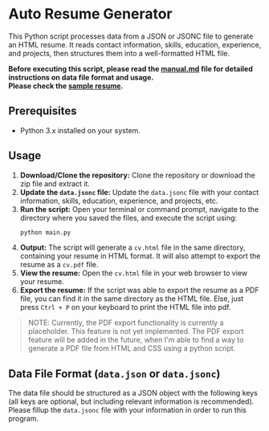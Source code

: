 # Auto Resume Generator
This Python script processes data from a JSON or JSONC file to generate an HTML resume. It reads contact information, skills, education, experience, and projects, then structures them into a well-formatted HTML file.

**Before executing this script, please read the [manual.md](manual.md) file for detailed instructions on data file format and usage.** <br>
**Please check the [sample resume](https://sam.arg.76448.in).**

## Prerequisites
- Python 3.x installed on your system.

## Usage
1.  **Download/Clone the repository:** Clone the repository or download the zip file and extract it.
2.  **Update the `data.jsonc` file:** Update the `data.jsonc` file with your contact information, skills, education, experience, and projects, etc.
3.  **Run the script:** Open your terminal or command prompt, navigate to the directory where you saved the files, and execute the script using:
    ```bash
    python main.py
    ```
4.  **Output:** The script will generate a `cv.html` file in the same directory, containing your resume in HTML format. It will also attempt to export the resume as a `cv.pdf` file.
5.  **View the resume:** Open the `cv.html` file in your web browser to view your resume.
6.  **Export the resume:** If the script was able to export the resume as a PDF file, you can find it in the same directory as the HTML file. Else, just press `Ctrl + P` on your keyboard to print the HTML file into pdf.

> NOTE:
>     Currently, the PDF export functionality is currently a placeholder.
>     This feature is not yet implemented.
>     The PDF export feature will be added in the future, when I'm able to find a way to generate a PDF file from HTML and CSS using a python script.

## Data File Format (`data.json` or `data.jsonc`)
The data file should be structured as a JSON object with the following keys (all keys are optional, but including relevant information is recommended). Please fillup the `data.jsonc` file with your information in order to run this program.

